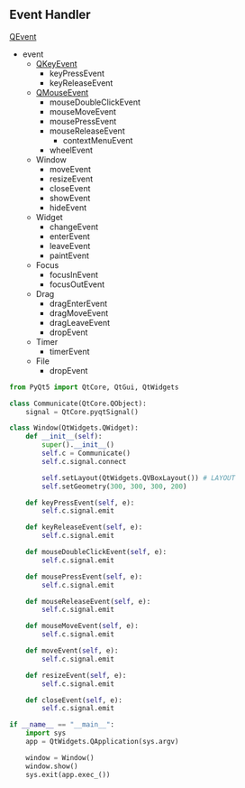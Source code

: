 ## Event Handler
[QEvent](https://doc.qt.io/qt-5/qevent.html)  

- event
  - [QKeyEvent](https://doc.qt.io/qt-5/qkeyevent.html)
    - keyPressEvent
    - keyReleaseEvent
  - [QMouseEvent](https://doc.qt.io/qt-5/qmouseevent.html)
    - mouseDoubleClickEvent
    - mouseMoveEvent
    - mousePressEvent
    - mouseReleaseEvent
      - contextMenuEvent
    - wheelEvent 
  - Window
    - moveEvent
    - resizeEvent
    - closeEvent
    - showEvent
    - hideEvent
  - Widget
    - changeEvent
    - enterEvent
    - leaveEvent
    - paintEvent
  - Focus
    - focusInEvent
    - focusOutEvent
  - Drag
    - dragEnterEvent
    - dragMoveEvent
    - dragLeaveEvent
    - dropEvent
  - Timer
    - timerEvent
  - File
    - dropEvent


```python
from PyQt5 import QtCore, QtGui, QtWidgets

class Communicate(QtCore.QObject):
    signal = QtCore.pyqtSignal()

class Window(QtWidgets.QWidget):
    def __init__(self):
        super().__init__()
        self.c = Communicate()
        self.c.signal.connect

        self.setLayout(QtWidgets.QVBoxLayout()) # LAYOUT
        self.setGeometry(300, 300, 300, 200)

    def keyPressEvent(self, e):
        self.c.signal.emit

    def keyReleaseEvent(self, e):
        self.c.signal.emit

    def mouseDoubleClickEvent(self, e):
        self.c.signal.emit

    def mousePressEvent(self, e):
        self.c.signal.emit

    def mouseReleaseEvent(self, e):
        self.c.signal.emit

    def mouseMoveEvent(self, e):
        self.c.signal.emit

    def moveEvent(self, e):
        self.c.signal.emit

    def resizeEvent(self, e):
        self.c.signal.emit

    def closeEvent(self, e):
        self.c.signal.emit

if __name__ == "__main__":
    import sys
    app = QtWidgets.QApplication(sys.argv)

    window = Window()
    window.show()
    sys.exit(app.exec_())
```
